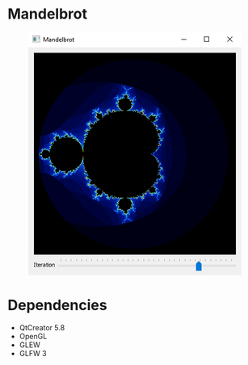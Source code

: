 # Mandelbrot

<p align="center">
  <img src="mandelbrot.png">
</p>

# Dependencies

  - QtCreator 5.8
  - OpenGL
  - GLEW
  - GLFW 3